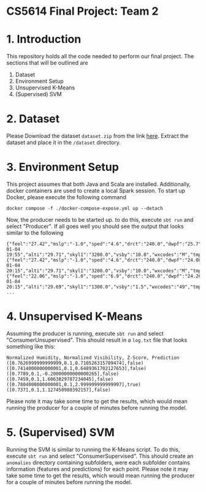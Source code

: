 # CS5614 Final Project: Team 2

# 1. Introduction
This repository holds all the code needed to perform our final project. The sections that will be
outlined are
1. Dataset
2. Environment Setup
3. Unsupervised K-Means
4. (Supervised) SVM

# 2. Dataset
Please Download the dataset ```dataset.zip``` from the link [here](https://drive.google.com/file/d/1F-y6uGPsqYKT8SugCivMT1efaJV79iKJ/view?usp=share_link).
Extract the dataset and place it in the ```/dataset``` directory.


# 3. Environment Setup
This project assumes that both Java and Scala are installed. Additionally, docker containers are used
to create a local Spark session. To start up Docker, please execute the following command

```docker compose -f ./docker-compose-expose.yml up --detach```

Now, the producer needs to be started up. to do this, execute
```sbt run``` and select "Producer".
If all goes well you should see the output that looks similar to the following
```
{"feel":"27.42","mslp":"-1.0","sped":"4.6","drct":"240.0","dwpf":"25.7","ice_acceretion_1hr":"M","relh":"77.28","skyc1":"OVC","p01m":"0.00","valid":"2013-01-04 19:55","alti":"29.71","skyl1":"3200.0","vsby":"10.0","wxcodes":"M","tmpf":"32.0","station":"FSO"}
{"feel":"27.42","mslp":"-1.0","sped":"4.6","drct":"240.0","dwpf":"24.08","ice_acceretion_1hr":"M","relh":"72.24","skyc1":"OVC","p01m":"0.00","valid":"2013-01-04 20:15","alti":"29.71","skyl1":"3200.0","vsby":"10.0","wxcodes":"M","tmpf":"32.0","station":"FSO"}
{"feel":"22.06","mslp":"-1.0","sped":"6.9","drct":"240.0","dwpf":"24.26","ice_acceretion_1hr":"M","relh":"81.81","skyc1":"OVC","p01m":"0.00","valid":"2013-01-04 20:15","alti":"29.69","skyl1":"1300.0","vsby":"1.5","wxcodes":"49","tmpf":"29.12","station":"CDA"}
...
```

# 4. Unsupervised K-Means
Assuming the producer is running, execute ```sbt run``` and select "ConsumerUnsupervised".
This should result in a ```log.txt``` file that looks something like this:
```
Normalized Humidity, Normalized Visibility, Z-Score, Prediction
([0.7626999999999999,0.1,0.710526315789474],false)
([0.7414000000000001,0.1,0.6489361702127653],false)
([0.7789,0.1,-0.20000000000000265],false)
([0.7459,0.1,1.6063829787234045],false)
([0.7804000000000001,0.1,2.999999999999997],true)
([0.7371,0.1,1.127450980392157],false)
```
Please note it may take some time to get the results, which would mean
running the producer for a couple of minutes before running the model.

# 5. (Supervised) SVM
Running the SVM is similar to running the K-Means script. To do this,
execute ```sbt run``` and select "ConsumerSupervised". This should
create an ```anomalies``` directory containing subfolders, were each
subfolder contains information (features and predictions) for each point.
Please note it may take some time to get the results, which would mean
running the producer for a couple of minutes before running the model.
